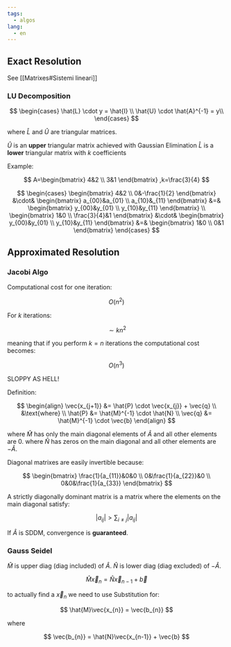 ```yaml
---
tags:
  - algos
lang:
  - en
---
```


## Exact Resolution

See [[Matrixes#Sistemi lineari]]

### LU Decomposition

$$
\begin{cases}
\hat{L} \cdot y = \hat{I} \\
\hat{U} \cdot \hat{A}^{-1} = y\\
\end{cases}
$$

where $\hat{L}$ and $\hat{U}$ are triangular matrices.

$\hat{U}$ is an **upper** triangular matrix achieved with Gaussian Elimination
$\hat{L}$ is a **lower** triangular matrix with $k$ coefficients 

Example: 

$$
A=\begin{bmatrix}
4&2 \\
3&1
\end{bmatrix}
,k=\frac{3}{4}
$$

$$
\begin{cases}
\begin{bmatrix}
4&2 \\
0&-\frac{1}{2}
\end{bmatrix} &\cdot& \begin{bmatrix}
a_{00}&a_{01} \\
a_{10}&_{11}
\end{bmatrix} &=& \begin{bmatrix}
y_{00}&y_{01} \\
y_{10}&y_{11}
\end{bmatrix} \\
\begin{bmatrix}
1&0 \\
\frac{3}{4}&1
\end{bmatrix} &\cdot& \begin{bmatrix}
y_{00}&y_{01} \\
y_{10}&y_{11}
\end{bmatrix} &=& \begin{bmatrix}
1&0 \\
0&1
\end{bmatrix}
\end{cases}
$$

## Approximated Resolution

### Jacobi Algo

Computational cost for one iteration:

$$
O(n^2)
$$

For $k$ iterations:

$$
\sim kn^2
$$

meaning that if you perform $k=n$ iterations the computational cost becomes:

$$O(n^3)$$

SLOPPY AS HELL!

Definition:

$$
\begin{align}
\vec{x_{j+1}} &= \hat{P} \cdot \vec{x_{j}} + \vec{q} \\
&\text{where} \\
\hat{P} &= \hat{M}^{-1} \cdot \hat{N} \\
\vec{q} &= \hat{M}^{-1} \cdot \vec{b}
\end{align}
$$

where $\hat{M}$ has only the main diagonal elements of $\hat{A}$ and all other elements are $0$.
where $\hat{N}$ has zeros on the main diagonal and all other elements are $-\hat{A}$.

Diagonal matrixes are easily invertible because:

$$
\begin{bmatrix}
\frac{1}{a_{11}}&0&0 \\
0&\frac{1}{a_{22}}&0 \\
0&0&\frac{1}{a_{33}}
\end{bmatrix}
$$

A strictly diagonally dominant matrix is a matrix where the elements on the main diagonal satisfy:

$$
|a_{ij}| > \sum_{i\ne j} |a_{ij}|
$$

If $\hat{A}$ is SDDM, convergence is **guaranteed**.

### Gauss Seidel

$\hat{M}$ is upper diag (diag included) of $\hat{A}$.
$\hat{N}$ is lower diag (diag excluded) of $-\hat{A}$.

$$
\hat{M}\vec{x}_{n} = \hat{N}\vec{x}_{n-1} + \vec{b}
$$

to actually find a $\vec{x}_{n}$ we need to use Substitution for:

$$
\hat{M}\vec{x_{n}} = \vec{b_{n}}
$$

where

$$
\vec{b_{n}} = \hat{N}\vec{x_{n-1}} + \vec{b}
$$
